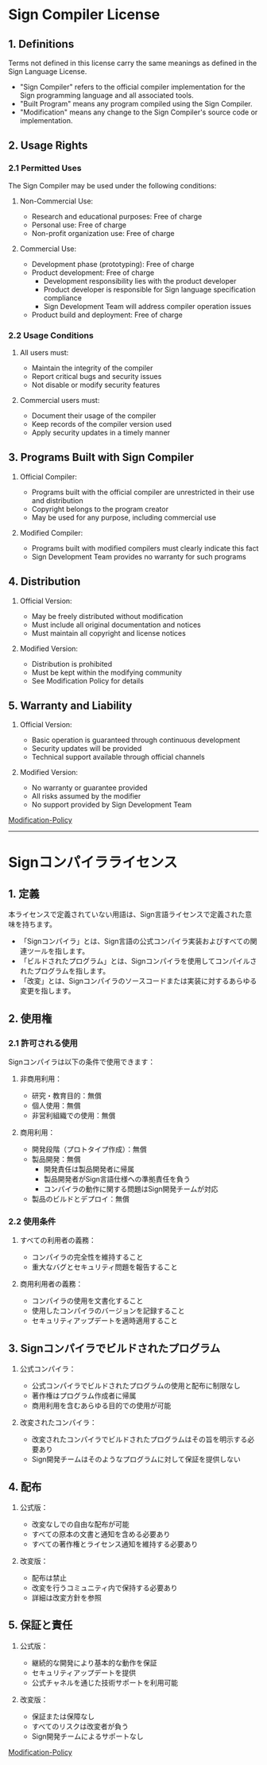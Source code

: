 # Sign Compiler License

## 1. Definitions

Terms not defined in this license carry the same meanings as defined in the Sign Language License.

- "Sign Compiler" refers to the official compiler implementation for the Sign programming language and all associated tools.
- "Built Program" means any program compiled using the Sign Compiler.
- "Modification" means any change to the Sign Compiler's source code or implementation.

## 2. Usage Rights

### 2.1 Permitted Uses

The Sign Compiler may be used under the following conditions:

1. Non-Commercial Use:
   - Research and educational purposes: Free of charge
   - Personal use: Free of charge
   - Non-profit organization use: Free of charge

2. Commercial Use:
   - Development phase (prototyping): Free of charge
   - Product development: Free of charge
     - Development responsibility lies with the product developer
     - Product developer is responsible for Sign language specification compliance
     - Sign Development Team will address compiler operation issues
   - Product build and deployment: Free of charge

### 2.2 Usage Conditions

1. All users must:
   - Maintain the integrity of the compiler
   - Report critical bugs and security issues
   - Not disable or modify security features

2. Commercial users must:
   - Document their usage of the compiler
   - Keep records of the compiler version used
   - Apply security updates in a timely manner

## 3. Programs Built with Sign Compiler

1. Official Compiler:
   - Programs built with the official compiler are unrestricted in their use and distribution
   - Copyright belongs to the program creator
   - May be used for any purpose, including commercial use

2. Modified Compiler:
   - Programs built with modified compilers must clearly indicate this fact
   - Sign Development Team provides no warranty for such programs

## 4. Distribution

1. Official Version:
   - May be freely distributed without modification
   - Must include all original documentation and notices
   - Must maintain all copyright and license notices

2. Modified Version:
   - Distribution is prohibited
   - Must be kept within the modifying community
   - See Modification Policy for details

## 5. Warranty and Liability

1. Official Version:
   - Basic operation is guaranteed through continuous development
   - Security updates will be provided
   - Technical support available through official channels

2. Modified Version:
   - No warranty or guarantee provided
   - All risks assumed by the modifier
   - No support provided by Sign Development Team

[Modification-Policy](./sign-modification-policy.md)

---

# Signコンパイラライセンス

## 1. 定義

本ライセンスで定義されていない用語は、Sign言語ライセンスで定義された意味を持ちます。

- 「Signコンパイラ」とは、Sign言語の公式コンパイラ実装およびすべての関連ツールを指します。
- 「ビルドされたプログラム」とは、Signコンパイラを使用してコンパイルされたプログラムを指します。
- 「改変」とは、Signコンパイラのソースコードまたは実装に対するあらゆる変更を指します。

## 2. 使用権

### 2.1 許可される使用

Signコンパイラは以下の条件で使用できます：

1. 非商用利用：
   - 研究・教育目的：無償
   - 個人使用：無償
   - 非営利組織での使用：無償

2. 商用利用：
   - 開発段階（プロトタイプ作成）：無償
   - 製品開発：無償
     - 開発責任は製品開発者に帰属
     - 製品開発者がSign言語仕様への準拠責任を負う
     - コンパイラの動作に関する問題はSign開発チームが対応
   - 製品のビルドとデプロイ：無償

### 2.2 使用条件

1. すべての利用者の義務：
   - コンパイラの完全性を維持すること
   - 重大なバグとセキュリティ問題を報告すること

2. 商用利用者の義務：
   - コンパイラの使用を文書化すること
   - 使用したコンパイラのバージョンを記録すること
   - セキュリティアップデートを適時適用すること

## 3. Signコンパイラでビルドされたプログラム

1. 公式コンパイラ：
   - 公式コンパイラでビルドされたプログラムの使用と配布に制限なし
   - 著作権はプログラム作成者に帰属
   - 商用利用を含むあらゆる目的での使用が可能

2. 改変されたコンパイラ：
   - 改変されたコンパイラでビルドされたプログラムはその旨を明示する必要あり
   - Sign開発チームはそのようなプログラムに対して保証を提供しない

## 4. 配布

1. 公式版：
   - 改変なしでの自由な配布が可能
   - すべての原本の文書と通知を含める必要あり
   - すべての著作権とライセンス通知を維持する必要あり

2. 改変版：
   - 配布は禁止
   - 改変を行うコミュニティ内で保持する必要あり
   - 詳細は改変方針を参照

## 5. 保証と責任

1. 公式版：
   - 継続的な開発により基本的な動作を保証
   - セキュリティアップデートを提供
   - 公式チャネルを通じた技術サポートを利用可能

2. 改変版：
   - 保証または保障なし
   - すべてのリスクは改変者が負う
   - Sign開発チームによるサポートなし

[Modification-Policy](./sign-modification-policy.md)